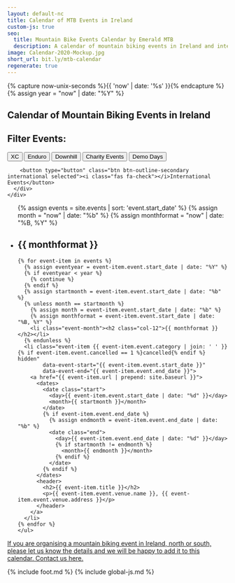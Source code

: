 ```yaml
---
layout: default-nc
title: Calendar of MTB Events in Ireland
custom-js: true
seo: 
  title: Mountain Bike Events Calendar by Emerald MTB
  description: A calendar of mountain biking events in Ireland and internationally
image: Calendar-2020-Mockup.jpg
short_url: bit.ly/mtb-calendar
regenerate: true
---
```



<section class="container page calendar" markdown="0">
  
  {% capture now-unix-seconds %}{{ 'now' | date: '%s' }}{% endcapture %}
  {% assign year = "now" | date: "%Y" %}

  <h1 markdown="1">Calendar of Mountain Biking Events in Ireland</h1>
  
  <!-- event type colour legend -->

  <div class="row my-5 filters">
    <div class="col-12">
      <h2>Filter Events:</h2>
    </div>
    <div class="col-12">
      <div class="btn-group">
        <button type="button" class="btn btn-outline-secondary cross-country selected" data-select="cross-country"><i class="fas fa-check"></i> XC</button>
        <button type="button" class="btn btn-outline-secondary enduro selected" data-select="enduro"><i class="fas fa-check"></i>Enduro</button>
        <button type="button" class="btn btn-outline-secondary downhill selected" data-select="downhill"><i class="fas fa-check"></i>Downhill</button>
        <button type="button" class="btn btn-outline-secondary charity selected" data-select="charity"><i class="fas fa-check"></i>Charity Events</button>
        <button type="button" class="btn btn-outline-secondary demo-day selected" data-select="demo-day"><i class="fas fa-check"></i>Demo Days</button>

        <button type="button" class="btn btn-outline-secondary international selected"><i class="fas fa-check"></i>International Events</button>
      </div>
    </div>
  </div>

  <div class="row my-5 events">
    <ul class="col-12">
    {% assign events = site.events | sort: 'event.start_date' %}
    {% assign month = "now" | date: "%b" %}
    {% assign monthformat = "now" | date: "%B, %Y" %}
    <li class="event-month"><h2 class="col-12">{{ monthformat }}</h2></li>
    
    {% for event-item in events %}
      {% assign eventyear = event-item.event.start_date | date: "%Y" %}
      {% if eventyear < year %}
        {% continue %}
      {% endif %}
      {% assign startmonth = event-item.event.start_date | date: "%b" %}
      {% unless month == startmonth %}
        {% assign month = event-item.event.start_date | date: "%b" %}
        {% assign monthformat = event-item.event.start_date | date: "%B, %Y" %}
        <li class="event-month"><h2 class="col-12">{{ monthformat }}</h2></li>
      {% endunless %}
      <li class="event-item {{ event-item.event.category | join: ' ' }} {% if event-item.event.cancelled == 1 %}cancelled{% endif %} hidden" 
            data-event-start="{{ event-item.event.start_date }}" 
            data-event-end="{{ event-item.event.end_date }}">
        <a href="{{ event-item.url | prepend: site.baseurl }}">
          <dates>
            <date class="start">
              <day>{{ event-item.event.start_date | date: "%d" }}</day>
              <month>{{ startmonth }}</month>
            </date>
            {% if event-item.event.end_date %}
              {% assign endmonth = event-item.event.end_date | date: "%b" %}
              <date class="end">
                <day>{{ event-item.event.end_date | date: "%d" }}</day>
                {% if startmonth != endmonth %}
                  <month>{{ endmonth }}</month>
                {% endif %}
              </date>
            {% endif %}
          </dates>
          <header>
            <h2>{{ event-item.title }}</h2>
            <p>{{ event-item.event.venue.name }}, {{ event-item.event.venue.address }}</p>
          </header>
        </a>
      </li>
    {% endfor %}
    </ul>
  </div>
  
  <p><a href="/contact/">If you are organising a mountain biking event in Ireland, north or south, please let us know the details and we will be happy to add it to this calendar. Contact us here.</a></p>

</section>

{% include foot.md %}
{% include global-js.md %}

<script>
const today = moment().startOf("day");
$(() => {
  $('.event-item').each( (i, elem) => {
    let eventStart = moment($(elem).data('event-start'));
    let eventEnd = $(elem).data('event-end').length > 0 ? moment($(elem).data('event-end')) : false;
    if(!(eventEnd ? eventEnd.isBefore(today) : eventStart.isBefore(today))) {
      $(elem).removeClass("hidden");
    } else {
      $(elem).remove();
    }
  });
  
  $('.event-month').each( (i, elem) => {
    if($(elem).next().hasClass("event-month")) $(elem).remove();
  });

  $('.filters [data-select]').on('click', (e) => {
    console.log(e.currentTarget);

    $(e.currentTarget).toggleClass('selected')
      .find('.fas').toggleClass('fa-check', $(e.currentTarget).hasClass('selected'))
        .toggleClass('fa-times', !$(e.currentTarget).hasClass('selected'));
    
    toggleEvents();
  });

  $('.filters .international').on('click', (e) => {
    $(e.currentTarget).toggleClass('selected')
      .find('.fas').toggleClass('fa-check', $(e.currentTarget).hasClass('selected'))
        .toggleClass('fa-times', !$(e.currentTarget).hasClass('selected'));

    toggleEvents();
  });
});

function toggleEvents() {
  const international = $('.filters .international').hasClass('selected');
  let selection = [];
  $('.filters .selected[data-select]').each( (i, btn) => {
    selection.push('.'+$(btn).data('select'));
  });

  selection = selection.join(', ');

  if(international) {
    $('.events .event-item:hidden').filter(selection).show();
    $('.events .event-item:not(:hidden)').not(selection).hide();
  } else {
    $('.events .event-item.international').hide();
    $('.events .event-item:hidden').not('.international').filter(selection).show();
    $('.events .event-item:not(:hidden)').not('.international').not(selection).hide();
  }
}
</script>